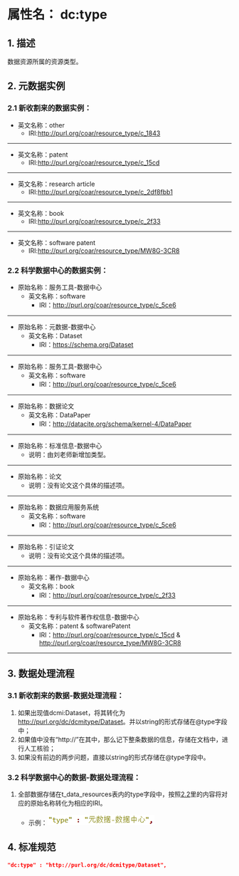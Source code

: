 # 属性名： dc:type

## 1. 描述
数据资源所属的资源类型。

## 2. 元数据实例
### 2.1 新收割来的数据实例：
  * 英文名称：other
    + IRI:<a href="http://purl.org/coar/resource_type/c_1843" target="_blank">http://purl.org/coar/resource_type/c_1843</a>
  ***
  * 英文名称：patent
    + IRI:<a href="http://purl.org/coar/resource_type/c_15cd" target="_blank">http://purl.org/coar/resource_type/c_15cd</a>
  ***

  * 英文名称：research article
    + IRI:<a href="http://purl.org/coar/resource_type/c_2df8fbb1" target="_blank">http://purl.org/coar/resource_type/c_2df8fbb1</a>
  ***

  * 英文名称：book
    + IRI:<a href="http://purl.org/coar/resource_type/c_2f33" target="_blank">http://purl.org/coar/resource_type/c_2f33</a>
  ***

  * 英文名称：software patent
    + IRI:<a href="http://purl.org/coar/resource_type/MW8G-3CR8" target="_blank">http://purl.org/coar/resource_type/MW8G-3CR8</a>

<a id="jump1"></a>
### 2.2 科学数据中心的数据实例：
  - 原始名称：服务工具-数据中心
    * 英文名称：software
	    + IRI：<a href="http://purl.org/coar/resource_type/c_5ce6" target="_blank">http://purl.org/coar/resource_type/c_5ce6</a>
  ***

  - 原始名称：元数据-数据中心
    * 英文名称：Dataset
	    + IRI：<a href="https://schema.org/Dataset" target="_blank">https://schema.org/Dataset</a>
  ***

  - 原始名称：服务工具-数据中心
    * 英文名称：software
	    + IRI：<a href="http://purl.org/coar/resource_type/c_5ce6" target="_blank">http://purl.org/coar/resource_type/c_5ce6</a>
  ***

  - 原始名称：数据论文
    * 英文名称：DataPaper
	    + IRI：<a href="http://datacite.org/schema/kernel-4/DataPaper" target="_blank">http://datacite.org/schema/kernel-4/DataPaper</a>
  ***

  - 原始名称：标准信息-数据中心
    * 说明：由刘老师新增加类型。
  ***

  - 原始名称：论文
    * 说明：没有论文这个具体的描述项。
  ***

  - 原始名称：数据应用服务系统
    * 英文名称：software
	    + IRI：<a href="http://purl.org/coar/resource_type/c_5ce6" target="_blank">http://purl.org/coar/resource_type/c_5ce6</a>
  ***

  - 原始名称：引证论文
    * 说明：没有论文这个具体的描述项。
  ***

  - 原始名称：著作-数据中心
    * 英文名称：book
	    + IRI：<a href="http://purl.org/coar/resource_type/c_2f33" target="_blank">http://purl.org/coar/resource_type/c_2f33</a>
  ***

  - 原始名称：专利与软件著作权信息-数据中心
    * 英文名称：patent & softwarePatent
	    + IRI：<a href="http://purl.org/coar/resource_type/c_15cd" target="_blank">http://purl.org/coar/resource_type/c_15cd</a> & <a href="http://purl.org/coar/resource_type/MW8G-3CR8" target="_blank">http://purl.org/coar/resource_type/MW8G-3CR8</a>
  ***
                             
## 3. 数据处理流程
### 3.1 新收割来的数据-数据处理流程：
1. 如果出现值dcmi:Dataset，将其转化为<a href="http://purl.org/dc/dcmitype/Dataset" target="_blank">http://purl.org/dc/dcmitype/Dataset</a>。并以string的形式存储在@type字段中；
2. 如果值中没有“http://”在其中，那么记下整条数据的信息，存储在文档中，进行人工核验；
3. 如果没有前边的两步问题，直接以string的形式存储在@type字段中。

### 3.2 科学数据中心的数据-数据处理流程：
1. 全部数据存储在t_data_resources表内的type字段中，按照[2.2](#jump1)里的内容将对应的原始名称转化为相应的IRI。  
    &nbsp;
    *  示例：![type示例图](image/type_img.png)

## 4. 标准规范
```json
"dc:type" : "http://purl.org/dc/dcmitype/Dataset",
``` 